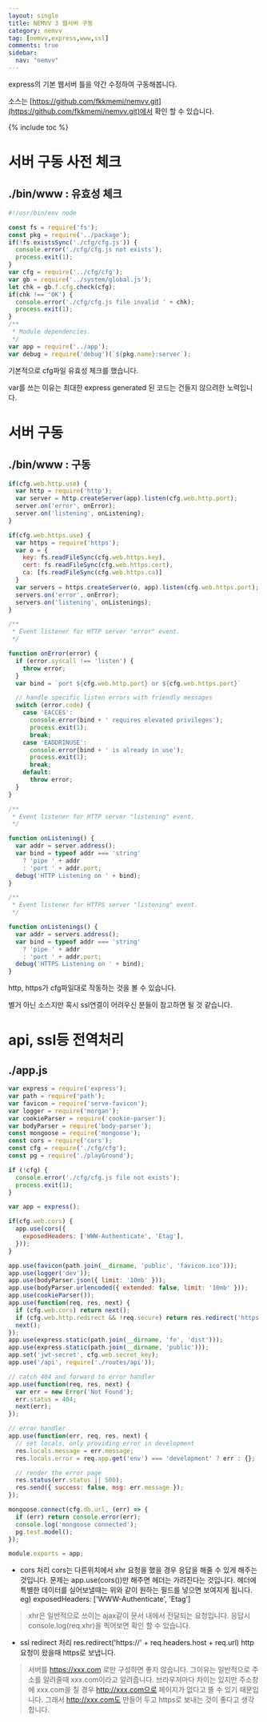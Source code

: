 ```yaml
---
layout: single
title: NEMVV 3 웹서버 구동
category: nemvv
tag: [nemvv,express,www,ssl]
comments: true
sidebar:
  nav: "nemvv"
---
```


express의 기본 웹서버 틀을 약간 수정하여 구동해봅니다.

소스는 [https://github.com/fkkmemi/nemvv.git](https://github.com/fkkmemi/nemvv.git)에서 확인 할 수 있습니다.

{% include toc %}

# 서버 구동 사전 체크

## ./bin/www : 유효성 체크
```javascript
#!/usr/bin/env node

const fs = require('fs');
const pkg = require('../package');
if(!fs.existsSync('./cfg/cfg.js')) {
  console.error('./cfg/cfg.js not exists');
  process.exit(1);
}
var cfg = require('../cfg/cfg');
var gb = require('../system/global.js');
let chk = gb.f.cfg.check(cfg);
if(chk !== 'OK') {
  console.error('./cfg/cfg.js file invalid ' + chk);
  process.exit(1);
}
/**
 * Module dependencies.
 */
var app = require('../app');
var debug = require('debug')(`${pkg.name}:server`);
```

기본적으로 cfg파일 유효성 체크를 했습니다.

var를 쓰는 이유는 최대한 express generated 된 코드는 건들지 않으려한 노력입니다.

# 서버 구동

## ./bin/www : 구동
```javascript
if(cfg.web.http.use) {
  var http = require('http');
  var server = http.createServer(app).listen(cfg.web.http.port);
  server.on('error', onError);
  server.on('listening', onListening);
}

if(cfg.web.https.use) {
  var https = require('https');
  var o = {
    key: fs.readFileSync(cfg.web.https.key),
    cert: fs.readFileSync(cfg.web.https.cert),
    ca: [fs.readFileSync(cfg.web.https.ca)]
  }
  var servers = https.createServer(o, app).listen(cfg.web.https.port);
  servers.on('error', onError);
  servers.on('listening', onListenings);
}

/**
 * Event listener for HTTP server "error" event.
 */

function onError(error) {
  if (error.syscall !== 'listen') {
    throw error;
  }
  var bind = `port ${cfg.web.http.port} or ${cfg.web.https.port}`

  // handle specific listen errors with friendly messages
  switch (error.code) {
    case 'EACCES':
      console.error(bind + ' requires elevated privileges');
      process.exit(1);
      break;
    case 'EADDRINUSE':
      console.error(bind + ' is already in use');
      process.exit(1);
      break;
    default:
      throw error;
  }
}

/**
 * Event listener for HTTP server "listening" event.
 */

function onListening() {
  var addr = server.address();
  var bind = typeof addr === 'string'
    ? 'pipe ' + addr
    : 'port ' + addr.port;
  debug('HTTP Listening on ' + bind);
}

/**
 * Event listener for HTTPS server "listening" event.
 */

function onListenings() {
  var addr = servers.address();
  var bind = typeof addr === 'string'
    ? 'pipe ' + addr
    : 'port ' + addr.port;
  debug('HTTPS Listening on ' + bind);
}
```

http, https가 cfg파일대로 작동하는 것을 볼 수 있습니다.

별거 아닌 소스지만 혹시 ssl연결이 어려우신 분들이 참고하면 될 것 같습니다.

# api, ssl등 전역처리

## ./app.js

```javascript
var express = require('express');
var path = require('path');
var favicon = require('serve-favicon');
var logger = require('morgan');
var cookieParser = require('cookie-parser');
var bodyParser = require('body-parser');
const mongoose = require('mongoose');
const cors = require('cors');
const cfg = require('./cfg/cfg');
const pg = require('./playGround');

if (!cfg) {
  console.error('./cfg/cfg.js file not exists');
  process.exit(1);
}

var app = express();

if(cfg.web.cors) {
  app.use(cors({
    exposedHeaders: ['WWW-Authenticate', 'Etag'],
  }));
}

app.use(favicon(path.join(__dirname, 'public', 'favicon.ico')));
app.use(logger('dev'));
app.use(bodyParser.json({ limit: '10mb' }));
app.use(bodyParser.urlencoded({ extended: false, limit: '10mb' }));
app.use(cookieParser());
app.use(function(req, res, next) {
  if (cfg.web.cors) return next();
  if (cfg.web.http.redirect && !req.secure) return res.redirect('https://' + req.headers.host + req.url);
  next();
});
app.use(express.static(path.join(__dirname, 'fe', 'dist')));
app.use(express.static(path.join(__dirname, 'public')));
app.set('jwt-secret', cfg.web.secret_key);
app.use('/api', require('./routes/api'));

// catch 404 and forward to error handler
app.use(function(req, res, next) {
  var err = new Error('Not Found');
  err.status = 404;
  next(err);
});

// error handler
app.use(function(err, req, res, next) {
  // set locals, only providing error in development
  res.locals.message = err.message;
  res.locals.error = req.app.get('env') === 'development' ? err : {};

  // render the error page
  res.status(err.status || 500);
  res.send({ success: false, msg: err.message });
});

mongoose.connect(cfg.db.url, (err) => {
  if (err) return console.error(err);
  console.log('mongoose connected');
  pg.test.model();
});

module.exports = app;
```

- cors 처리
cors는 다른위치에서 xhr 요청을 했을 경우 응답을 해줄 수 있게 해주는 것입니다.
문제는 app.use(cors())만 해주면 헤더는 가려진다는 것입니다.
헤더에 특별한 데이터를 실어보낼때는 위와 같이 원하는 필드를 넣으면 보여지게 됩니다.
eg) exposedHeaders: ['WWW-Authenticate', 'Etag']

> xhr은 일반적으로 쓰이는 ajax같이 문서 내에서 전달되는 요청입니다.
응답시 console.log(req.xhr)을 찍어보면 확인 할 수 있습니다.

- ssl redirect 처리
res.redirect('https://' + req.headers.host + req.url)
http요청이 왔을때 https로 보냅니다.

> 서버를 https://xxx.com 로만 구성하면 좋지 않습니다.
그이유는 일반적으로 주소를 알려줄때 xxx.com이라고 알려줍니다.
브라우저마다 차이는 있지만 주소창에 xxx.com을 칠 경우 http://xxx.com으로 페이지가 없다고 뜰 수 있기 때문입니다.
그래서 http://xxx.com도 만들어 두고 https로 보내는 것이 좋다고 생각합니다.

